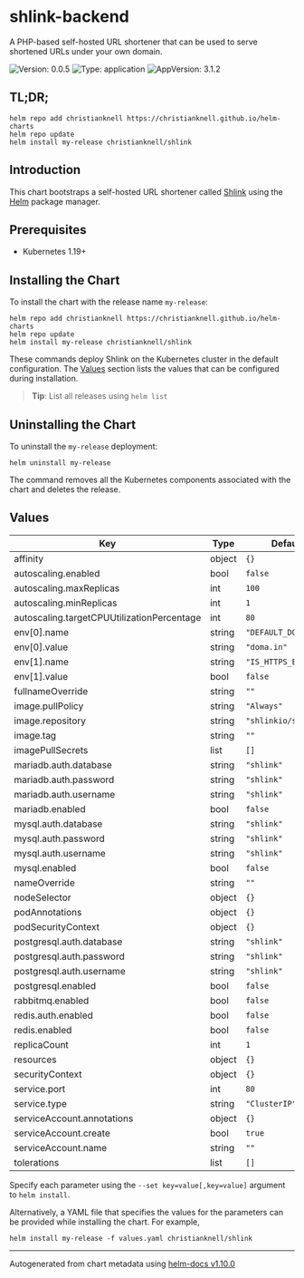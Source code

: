 # shlink-backend

A PHP-based self-hosted URL shortener that can be used to serve shortened URLs under your own domain.

![Version: 0.0.5](https://img.shields.io/badge/Version-0.0.5-informational?style=flat-square) ![Type: application](https://img.shields.io/badge/Type-application-informational?style=flat-square) ![AppVersion: 3.1.2](https://img.shields.io/badge/AppVersion-3.1.2-informational?style=flat-square)

## TL;DR;

```console
helm repo add christianknell https://christianknell.github.io/helm-charts
helm repo update
helm install my-release christianknell/shlink
```

## Introduction

This chart bootstraps a self-hosted URL shortener called [Shlink](https://shlink.io) using the [Helm](https://helm.sh) package manager.

## Prerequisites

- Kubernetes 1.19+

## Installing the Chart

To install the chart with the release name `my-release`:

```console
helm repo add christianknell https://christianknell.github.io/helm-charts
helm repo update
helm install my-release christianknell/shlink
```

These commands deploy Shlink on the Kubernetes cluster in the default configuration. The [Values](#values) section lists the values that can be configured during installation.

> **Tip**: List all releases using `helm list`

## Uninstalling the Chart

To uninstall the `my-release` deployment:

```console
helm uninstall my-release
```

The command removes all the Kubernetes components associated with the chart and deletes the release.

## Values

| Key                                        | Type   | Default              | Description |
| ------------------------------------------ | ------ | -------------------- | ----------- |
| affinity                                   | object | `{}`                 |             |
| autoscaling.enabled                        | bool   | `false`              |             |
| autoscaling.maxReplicas                    | int    | `100`                |             |
| autoscaling.minReplicas                    | int    | `1`                  |             |
| autoscaling.targetCPUUtilizationPercentage | int    | `80`                 |             |
| env[0].name                                | string | `"DEFAULT_DOMAIN"`   |             |
| env[0].value                               | string | `"doma.in"`          |             |
| env[1].name                                | string | `"IS_HTTPS_ENABLED"` |             |
| env[1].value                               | bool   | `false`              |             |
| fullnameOverride                           | string | `""`                 |             |
| image.pullPolicy                           | string | `"Always"`           |             |
| image.repository                           | string | `"shlinkio/shlink"`  |             |
| image.tag                                  | string | `""`                 |             |
| imagePullSecrets                           | list   | `[]`                 |             |
| mariadb.auth.database                      | string | `"shlink"`           |             |
| mariadb.auth.password                      | string | `"shlink"`           |             |
| mariadb.auth.username                      | string | `"shlink"`           |             |
| mariadb.enabled                            | bool   | `false`              |             |
| mysql.auth.database                        | string | `"shlink"`           |             |
| mysql.auth.password                        | string | `"shlink"`           |             |
| mysql.auth.username                        | string | `"shlink"`           |             |
| mysql.enabled                              | bool   | `false`              |             |
| nameOverride                               | string | `""`                 |             |
| nodeSelector                               | object | `{}`                 |             |
| podAnnotations                             | object | `{}`                 |             |
| podSecurityContext                         | object | `{}`                 |             |
| postgresql.auth.database                   | string | `"shlink"`           |             |
| postgresql.auth.password                   | string | `"shlink"`           |             |
| postgresql.auth.username                   | string | `"shlink"`           |             |
| postgresql.enabled                         | bool   | `false`              |             |
| rabbitmq.enabled                           | bool   | `false`              |             |
| redis.auth.enabled                         | bool   | `false`              |             |
| redis.enabled                              | bool   | `false`              |             |
| replicaCount                               | int    | `1`                  |             |
| resources                                  | object | `{}`                 |             |
| securityContext                            | object | `{}`                 |             |
| service.port                               | int    | `80`                 |             |
| service.type                               | string | `"ClusterIP"`        |             |
| serviceAccount.annotations                 | object | `{}`                 |             |
| serviceAccount.create                      | bool   | `true`               |             |
| serviceAccount.name                        | string | `""`                 |             |
| tolerations                                | list   | `[]`                 |             |

Specify each parameter using the `--set key=value[,key=value]` argument to `helm install`.

Alternatively, a YAML file that specifies the values for the parameters can be provided while installing the chart. For example,

```console
helm install my-release -f values.yaml christianknell/shlink
```

---

Autogenerated from chart metadata using [helm-docs v1.10.0](https://github.com/norwoodj/helm-docs/releases/v1.10.0)

